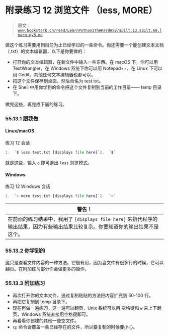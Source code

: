 # 附录练习 12 浏览文件 （less, MORE）

> 原文：[`www.bookstack.cn/read/LearnPython3TheHardWay/spilt.13.spilt.60.learn-py3.md`](https://www.bookstack.cn/read/LearnPython3TheHardWay/spilt.13.spilt.60.learn-py3.md)

做这个练习需要用到目前为止已经学过的一些命令。你还需要一个能创建文本文档（.txt）的文本编辑器，以下是你要做的：

*   打开你的文本编辑器，在新文件中输入一些东西。在 macOS 下，你可以用 TextWrangler，在 Windows 系统下你可以用 Notepad++，在 Linux 下可以用 Gedit。其他任何文本编辑器也都可以。
*   把这个文件保存到桌面，然后命名为 test.txt。
*   在 Shell 中用你学到的命令把这个文件复制到当前的工作目录—— temp 目录下。

做完这些，再完成下面的练习。

### 55.13.1 跟我做

#### Linux/macOS

练习 12 会话

```py
1.  `$ less test.txt [displays file here]`2.  `$`
```

就是这些，输入 `q` 即可退出 `less` 浏览模式。

#### Windows

练习 12 Windows 会话

```py
1.  `> more test.txt [displays file here]`2.  `>`
```

| 警告！ |
| --- |
| 在前面的练习结果中，我用了 `[displays file here]` 来指代程序的输出结果，因为有些输出结果比较复杂。你要知道你的输出结果不是这个。 |

### 55.13.2 你学到的

这只是查看文件内容的一种方法。它很有用，因为当文件有很多行的时候，它可以翻页。在附加练习部分你会做更多的操作。

### 55.13.3 附加练习

*   再次打开你的文本文件，通过复制粘贴的方法把内容扩充到 50-100 行。
*   再把它复制到 temp 目录下。
*   现在再做一遍练习，这一遍可以翻页，Unix 系统可以用 空格键和 `w` 来上下翻页，Windows 系统直接用空格键即可。
*   再看看你创建的其他一些空文件。
*   `cp` 命令会覆盖一些已经存在的文件，所以要复制的时候要小心。